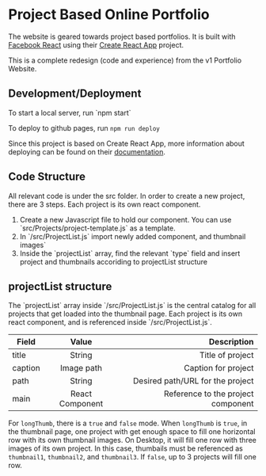 Project Based Online Portfolio
========

The website is geared towards project based portfolios.  It is built with [Facebook React](http://facebook.github.io/react/) using their [Create React App](https://github.com/facebookincubator/create-react-app) project.

This is a complete redesign (code and experience) from the v1 Portfolio Website.

<h2>Development/Deployment</h2>
To start a local server, run
`npm start`

To deploy to github pages, run
`npm run deploy`

Since this project is based on Create React App, more information about deploying
can be found on their [documentation](https://github.com/facebookincubator/create-react-app/blob/master/packages/react-scripts/template/README.md#deployment).

<h2>Code Structure</h2>
All relevant code is under the src folder. In order to create a new project, there are 3 steps.
Each project is its own react component.
<ol>
	<li>Create a new Javascript file to hold our component. You can use `src/Projects/project-template.js` as a template.</li>
	<li>In `/src/ProjectList.js` import newly added component, and thumbnail images`</li>
	<li>Inside the `projectList` array, find the relevant `type` field and insert project and thumbnails accoriding to projectList structure</li>
</ol>

<h2>projectList structure</h2>
The `projectList` array inside `/src/ProjectList.js` is the central catalog for all projects that get loaded into the thumbnail page. Each project is its own react component, and is referenced inside `/src/ProjectList.js`.

| Field        | Value           | Description  |
| ------------- |:-------------:| -----:|
| title      | String | Title of project |
| caption      | Image path  |   Caption for project |
| path | String      |    Desired path/URL for the project |
| main | React Component      |    Reference to the project component |

For `longThumb`, there is a `true` and `false` mode. When `longThumb` is `true`, in the
thumbnail page, one project with get enough space to fill one horizontal row with its own
thumbnail images. On Desktop, it will fill one row with three images of its own project.
In this case, thumbails must be referenced as `thumbnail1`, `thumbnail2`, and `thumbnail3`.
If `false`, up to 3 projects will fill one row.